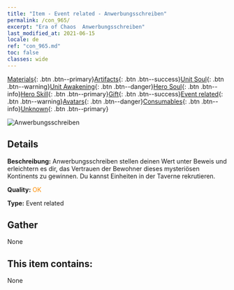 ```yaml
---
title: "Item - Event related - Anwerbungsschreiben"
permalink: /con_965/
excerpt: "Era of Chaos  Anwerbungsschreiben"
last_modified_at: 2021-06-15
locale: de
ref: "con_965.md"
toc: false
classes: wide
---
```

 [Materials](/ItemsDE/){: .btn .btn--primary}[Artifacts](/ItemsDE/Artifacts/){: .btn .btn--success}[Unit Soul](/ItemsDE/UnitSoul/){: .btn .btn--warning}[Unit Awakening](/ItemsDE/UnitAwakening/){: .btn .btn--danger}[Hero Soul](/ItemsDE/HeroSoul/){: .btn .btn--info}[Hero Skill](/ItemsDE/HeroSkill/){: .btn .btn--primary}[Gift](/ItemsDE/Gift/){: .btn .btn--success}[Event related](/ItemsDE/Events/){: .btn .btn--warning}[Avatars](/ItemsDE/Avatars/){: .btn .btn--danger}[Consumables](/ItemsDE/Consumables/){: .btn .btn--info}[Unknown](/ItemsDE/Unknown/){: .btn .btn--primary}

 ![Anwerbungsschreiben](/images/t/i_40901.png)

## Details
 **Beschreibung:** Anwerbungsschreiben stellen deinen Wert unter Beweis und erleichtern es dir, das Vertrauen der Bewohner dieses mysteriösen Kontinents zu gewinnen. Du kannst Einheiten in der Taverne rekrutieren.

 **Quality:** <span style="color: #FF8C00">OK</span>

 **Type:** Event related

## Gather

  None

## This item contains:

  None

